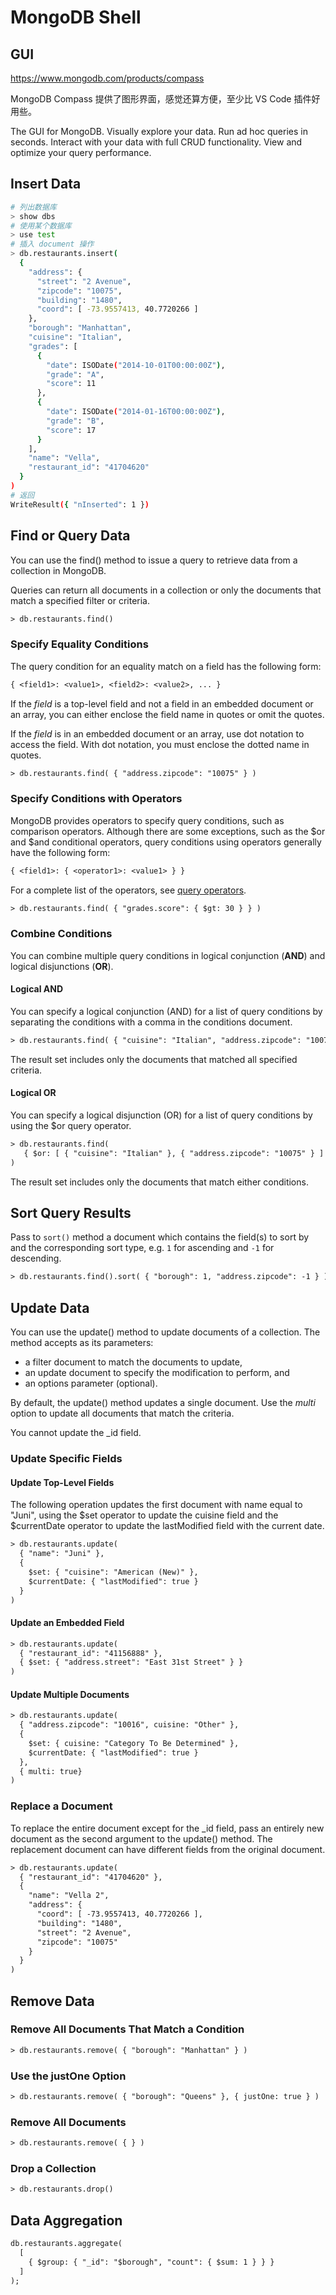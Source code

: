 # MongoDB Shell


## GUI

https://www.mongodb.com/products/compass

MongoDB Compass 提供了图形界面，感觉还算方便，至少比 VS Code 插件好用些。

The GUI for MongoDB. Visually explore your data. Run ad hoc queries in seconds. Interact with your data with full CRUD functionality. View and optimize your query performance.


## Insert Data

```bash
# 列出数据库
> show dbs
# 使用某个数据库
> use test
# 插入 document 操作
> db.restaurants.insert(
  {
    "address": {
      "street": "2 Avenue",
      "zipcode": "10075",
      "building": "1480",
      "coord": [ -73.9557413, 40.7720266 ]
    },
    "borough": "Manhattan",
    "cuisine": "Italian",
    "grades": [
      {
        "date": ISODate("2014-10-01T00:00:00Z"),
        "grade": "A",
        "score": 11
      },
      {
        "date": ISODate("2014-01-16T00:00:00Z"),
        "grade": "B",
        "score": 17
      }
    ],
    "name": "Vella",
    "restaurant_id": "41704620"
  }
)
# 返回
WriteResult({ "nInserted": 1 })
```


## Find or Query Data

You can use the find() method to issue a query to retrieve data from a collection in MongoDB.

Queries can return all documents in a collection or only the documents that match a specified filter or criteria. 

```txt
> db.restaurants.find()
```

### Specify Equality Conditions

The query condition for an equality match on a field has the following form:

```txt
{ <field1>: <value1>, <field2>: <value2>, ... }
```

If the *field* is a top-level field and not a field in an embedded document or an array, you can either enclose the field name in quotes or omit the quotes.

If the *field* is in an embedded document or an array, use dot notation to access the field. With dot notation, you must enclose the dotted name in quotes.

```txt
> db.restaurants.find( { "address.zipcode": "10075" } )
```

### Specify Conditions with Operators

MongoDB provides operators to specify query conditions, such as comparison operators. Although there are some exceptions, such as the $or and $and conditional operators, query conditions using operators generally have the following form:

```txt
{ <field1>: { <operator1>: <value1> } }
```

For a complete list of the operators, see [query operators](http://docs.mongodb.com/manual/reference/operator/query).

```txt
> db.restaurants.find( { "grades.score": { $gt: 30 } } )
```

### Combine Conditions

You can combine multiple query conditions in logical conjunction (**AND**) and logical disjunctions (**OR**).

#### Logical AND

You can specify a logical conjunction (AND) for a list of query conditions by separating the conditions with a comma in the conditions document.

```txt
> db.restaurants.find( { "cuisine": "Italian", "address.zipcode": "10075" } )
```

The result set includes only the documents that matched all specified criteria.

#### Logical OR

You can specify a logical disjunction (OR) for a list of query conditions by using the $or query operator.

```txt
> db.restaurants.find(
   { $or: [ { "cuisine": "Italian" }, { "address.zipcode": "10075" } ] }
)
```

The result set includes only the documents that match either conditions.


## Sort Query Results

Pass to `sort()` method a document which contains the field(s) to sort by and the corresponding sort type, e.g. `1` for ascending and `-1` for descending.

```txt
> db.restaurants.find().sort( { "borough": 1, "address.zipcode": -1 } )
```


## Update Data

You can use the update() method to update documents of a collection. The method accepts as its parameters:

* a filter document to match the documents to update,
* an update document to specify the modification to perform, and
* an options parameter (optional).

By default, the update() method updates a single document. Use the *multi* option to update all documents that match the criteria.

You cannot update the _id field.

### Update Specific Fields

#### Update Top-Level Fields

The following operation updates the first document with name equal to "Juni", using the $set operator to update the cuisine field and the $currentDate operator to update the lastModified field with the current date.

```txt
> db.restaurants.update(
  { "name": "Juni" },
  {
    $set: { "cuisine": "American (New)" },
    $currentDate: { "lastModified": true }
  }
)
```

#### Update an Embedded Field

```txt
> db.restaurants.update(
  { "restaurant_id": "41156888" },
  { $set: { "address.street": "East 31st Street" } }
)
```

#### Update Multiple Documents

```txt
> db.restaurants.update(
  { "address.zipcode": "10016", cuisine: "Other" },
  {
    $set: { cuisine: "Category To Be Determined" },
    $currentDate: { "lastModified": true }
  },
  { multi: true}
)
```

### Replace a Document

To replace the entire document except for the _id field, pass an entirely new document as the second argument to the update() method. The replacement document can have different fields from the original document.

```txt
> db.restaurants.update(
  { "restaurant_id": "41704620" },
  {
    "name": "Vella 2",
    "address": {
      "coord": [ -73.9557413, 40.7720266 ],
      "building": "1480",
      "street": "2 Avenue",
      "zipcode": "10075"
    }
  }
)
```


## Remove Data

### Remove All Documents That Match a Condition

```txt
> db.restaurants.remove( { "borough": "Manhattan" } )
```

### Use the justOne Option

```txt
> db.restaurants.remove( { "borough": "Queens" }, { justOne: true } )
```

### Remove All Documents

```txt
> db.restaurants.remove( { } )
```

### Drop a Collection

```txt
> db.restaurants.drop()
```


## Data Aggregation

```txt
db.restaurants.aggregate(
  [
    { $group: { "_id": "$borough", "count": { $sum: 1 } } }
  ]
);
```

